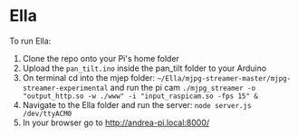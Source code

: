 # Ella

To run Ella:

1. Clone the repo onto your Pi's home folder
2. Upload the `pan_tilt.ino` inside the pan_tilt folder to your Arduino
3. On terminal cd into the mjep folder: `~/Ella/mjpg-streamer-master/mjpg-streamer-experimental` and run the pi cam `./mjpg_streamer -o "output_http.so -w ./www" -i "input_raspicam.so -fps 15" &`
4. Navigate to the Ella folder and run the server: `node server.js /dev/ttyACM0`
5. In your browser go to http://andrea-pi.local:8000/
